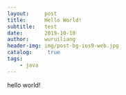 ```yaml
---
layout:     post
title:      Hello World!
subtitle:   test
date:       2019-10-10
author:     wuruiliang
header-img: img/post-bg-ios9-web.jpg
catalog: 	 true
tags:
    - java
---
```

hello world!
